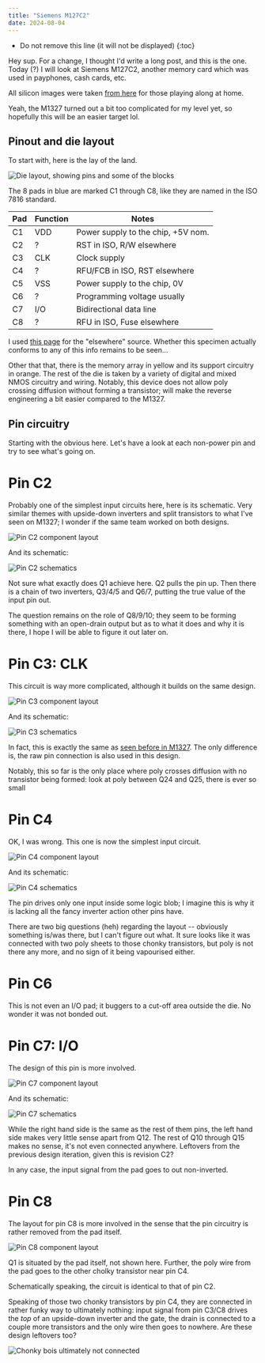 ```yaml
---
title: "Siemens M127C2"
date: 2024-08-04
---
```


* Do not remove this line (it will not be displayed)
{:toc}

Hey sup. For a change, I thought I'd write a long post, and this is the one. Today (?) I will look at Siemens M127C2, another memory card which was used in payphones, cash cards, etc.

All silicon images were taken [from here](https://siliconpr0n.org/archive/doku.php?id=infosecdj:siemens:m127-c2) for those playing along at home.

Yeah, the M1327 turned out a bit too complicated for my level yet, so hopefully this will be an easier target lol.

## Pinout and die layout

To start with, here is the lay of the land.

![Die layout, showing pins and some of the blocks](/blarg/assets/20240804/die-markup.jpg)

The 8 pads in blue are marked C1 through C8, like they are named in the ISO 7816 standard.

| Pad | Function | Notes |
|-----|----------|-------|
|  C1 | VDD | Power supply to the chip, +5V nom. |
|  C2 | ? | RST in ISO, R/W elsewhere |
|  C3 | CLK | Clock supply |
|  C4 | ? | RFU/FCB in ISO, RST elsewhere |
|  C5 | VSS | Power supply to the chip, 0V |
|  C6 | ? | Programming voltage usually |
|  C7 | I/O | Bidirectional data line |
|  C8 | ? | RFU in ISO, Fuse elsewhere |

I used [this page](http://matthieu.weber.free.fr/electronique/cartes_a_puces/index.html) for the "elsewhere" source. Whether this specimen actually conforms to any of this info remains to be seen...

Other that that, there is the memory array in yellow and its support circuitry in orange. The rest of the die is taken by a variety of digital and mixed NMOS circuitry and wiring. Notably, this device does not allow poly crossing diffusion without forming a transistor; will make the reverse engineering a bit easier compared to the M1327.

## Pin circuitry

Starting with the obvious here. Let's have a look at each non-power pin and try to see what's going on.

# Pin C2

Probably one of the simplest input circuits here, here is its schematic. Very similar themes with upside-down inverters and split transistors to what I've seen on M1327; I wonder if the same team worked on both designs.

![Pin C2 component layout](/blarg/assets/20240804/pin-c2-layout.jpg)

And its schematic:

![Pin C2 schematics](/blarg/assets/20240804/pin-c2-schematic.png)

Not sure what exactly does Q1 achieve here. Q2 pulls the pin up. Then there is a chain of two inverters, Q3/4/5 and Q6/7, putting the true value of the input pin out.

The question remains on the role of Q8/9/10; they seem to be forming something with an open-drain output but as to what it does and why it is there, I hope I will be able to figure it out later on.

# Pin C3: CLK

This circuit is way more complicated, although it builds on the same design.

![Pin C3 component layout](/blarg/assets/20240804/pin-c3-layout.jpg)

And its schematic:

![Pin C3 schematics](/blarg/assets/20240804/pin-c3-schematic.png)

In fact, this is exactly the same as [seen before in M1327](/blarg/2024/07/30/siemens-m1327a3-part-7.html). The only difference is, the raw pin connection is also used in this design.

Notably, this so far is the only place where poly crosses diffusion with no transistor being formed: look at poly between Q24 and Q25, there is ever so small 

# Pin C4

OK, I was wrong. This one is now the simplest input circuit.

![Pin C4 component layout](/blarg/assets/20240804/pin-c4-layout.jpg)

And its schematic:

![Pin C4 schematics](/blarg/assets/20240804/pin-c4-schematic.png)

The pin drives only one input inside some logic blob; I imagine this is why it is lacking all the fancy inverter action other pins have.

There are two big questions (heh) regarding the layout -- obviously something is/was there, but I can't figure out what. It sure looks like it was connected with two poly sheets to those chonky transistors, but poly is not there any more, and no sign of it being vapourised either.

# Pin C6

This is not even an I/O pad; it buggers to a cut-off area outside the die. No wonder it was not bonded out.

# Pin C7: I/O

The design of this pin is more involved.

![Pin C7 component layout](/blarg/assets/20240804/pin-c7-layout.jpg)

And its schematic:

![Pin C7 schematics](/blarg/assets/20240804/pin-c7-schematic.png)

While the right hand side is the same as the rest of them pins, the left hand side makes very little sense apart from Q12. The rest of Q10 through Q15 makes no sense, it's not even connected anywhere. Leftovers from the previous design iteration, given this is revision C2?

In any case, the input signal from the pad goes to out non-inverted.

# Pin C8

The layout for pin C8 is more involved in the sense that the pin circuitry is rather removed from the pad itself.

![Pin C8 component layout](/blarg/assets/20240804/pin-c8-layout.jpg)

Q1 is situated by the pad itself, not shown here. Further, the poly wire from the pad goes to the other cholky transistor near pin C4.

Schematically speaking, the circuit is identical to that of pin C2.

Speaking of those two chonky transistors by pin C4, they are connected in rather funky way to ultimately nothing: input signal from pin C3/C8 drives the *top* of an upside-down inverter and the gate, the drain is connected to a couple more transistors and the only wire then goes to nowhere. Are these design leftovers too?

![Chonky bois ultimately not connected](/blarg/assets/20240804/road-to-nowhere.jpg)

